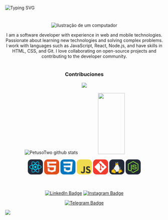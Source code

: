 
![Typing SVG](https://readme-typing-svg.herokuapp.com/?color=02D9F7FF&size=35&center=true&vCenter=true&width=1000&lines=Welcome!;I'm+from+Perú;Software+Developer)
<h1></h1>
<p align="center">
  <img src="https://raw.githubusercontent.com/MicaelliMedeiros/micaellimedeiros/master/image/computer-illustration.png" alt="ilustração de um computador" width="400px">
</p>

<p align="center">
  I am a software developer with experience in web and mobile technologies. Passionate about learning new technologies and solving complex problems. I work with languages such as JavaScript, React, Node.js, and have skills in HTML, CSS, and Git. I love collaborating on open-source projects and contributing to the developer community.
</p>



<h1></h1>
<h3 align="center">Contribuciones</h3>
<p align="center">
<img width="740em" src="https://github-profile-summary-cards.vercel.app/api/cards/profile-details?username=PetusoTwo&theme=github_dark" />
</p>

<!-----------------------------------------Contribuciones----------------------------------------------------------------->

<div align="center">  
  <img width="49%" height="195px" src="https://github-readme-stats.vercel.app/api?username=PetusoTwo&show_icons=true&count_private=true&hide_border=true&title_color=02D9F7FF&icon_color=02D9F7FF&text_color=c9d1d9&bg_color=0d1117" alt="PetusoTwo github stats" /> 
  
  <img width="41%" height="195px" src="https://github-readme-stats.vercel.app/api/top-langs/?username=PetusoTwo&layout=compact&hide_border=true&title_color=02D9F7FF&text_color=02D9F7FF&bg_color=0d1117" />
</div> 
<!---------------------------------------------------------------------------------------------------------->
<p align="center"> 
<img src="https://github.com/tandpfun/skill-icons/blob/main/icons/React-Dark.svg" width="48" title="React.Js"> 
<img src="https://github.com/tandpfun/skill-icons/blob/main/icons/HTML.svg" width="48" title="HTML"> 
<img src="https://github.com/tandpfun/skill-icons/blob/main/icons/CSS.svg" width="48" title="CSS">   
<img src="https://github.com/tandpfun/skill-icons/blob/main/icons/JavaScript.svg" width="48"  title="Javascript">          
<img src="https://github.com/tandpfun/skill-icons/blob/main/icons/Git.svg" width="48" title="Git">           
<img src="https://github.com/tandpfun/skill-icons/blob/main/icons/Linux-Dark.svg" width="48" title="Linux">   
<img src="https://github.com/tandpfun/skill-icons/blob/main/icons/NodeJS-Dark.svg" width="48" title="NodeJs">      
<p/>

<!-----------------------------------Social media ----------------------------------------------------------------------->

<p align="center">
    <br/><br/><a href="https://www.linkedin.com/in/:3" target="_blank"><img src="https://img.shields.io/badge/-LinkedIn-0A0A0B?logo=linkedin&style=for-the-badge&logoColor=white" alt="LinkedIn Badge" /></a>
    <a href="https://www.instagram.com/petuso_two/" target="_blank"><img src="https://img.shields.io/badge/-Instagram-0A0A0B?logo=instagram&style=for-the-badge&logoColor=white" alt="Instagram Badge" /></a>
    
<p align="center"><a href="https://t.me/petusotwo" target="_blank"><img src="https://img.shields.io/badge/-Telegram-0A0A0B?logo=telegram&style=for-the-badge&logoColor=white" alt="Telegram Badge" /></a>
<!---------------------------------------------------------------------------------------------------------->

![](https://github.com/Platane/snk/PetusoTwo/output/github-contribution-grid-snake.svg)
<h2></h2>
